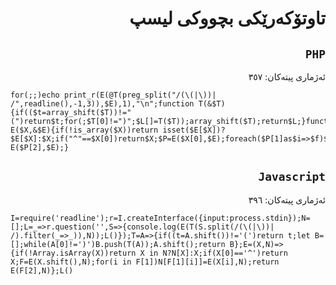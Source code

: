 <div dir=rtl>

# تاوتۆکەرێکی بچووکی لیسپ
## `PHP`
ئەژماری پیتەکان: ٣٥٧

</div>

```
for(;;)echo print_r(E(@T(preg_split("/(\(|\))| /",readline(),-1,3)),$E),1),"\n";function T(&$T){if(($t=array_shift($T))!="(")return$t;for(;$T[0]!=")";$L[]=T($T));array_shift($T);return$L;}function E($X,&$E){if(!is_array($X))return isset($E[$X])?$E[$X]:$X;if("^"==$X[0])return$X;$P=E($X[0],$E);foreach($P[1]as$i=>$f)$E[$f]=E($X[$i+1],$E);return E($P[2],$E);}
```

<div dir=rtl>

## `Javascript`
ئەژماری پیتەکان: ٣٩٦

</div>

```
I=require('readline');r=I.createInterface({input:process.stdin});N=[];L=_=>r.question('',S=>{console.log(E(T(S.split(/(\(|\))| /).filter(_=>_)),N));L()});T=A=>{if((t=A.shift())!='(')return t;let B=[];while(A[0]!=')')B.push(T(A));A.shift();return B};E=(X,N)=>{if(!Array.isArray(X))return X in N?N[X]:X;if(X[0]=='^')return X;F=E(X.shift(),N);for(i in F[1])N[F[1][i]]=E(X[i],N);return E(F[2],N)};L()
```
